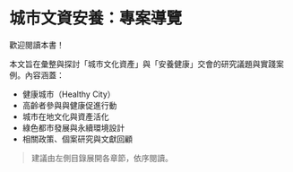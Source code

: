 # 城市文資安養：專案導覽

歡迎閱讀本書！

本文旨在彙整與探討「城市文化資產」與「安養健康」交會的研究議題與實踐案例。內容涵蓋：

- 健康城市（Healthy City）
- 高齡者參與與健康促進行動
- 城市在地文化與資產活化
- 綠色都市發展與永續環境設計
- 相關政策、個案研究與文獻回顧

> 建議由左側目錄展開各章節，依序閱讀。

